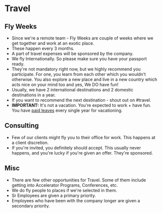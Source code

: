 # Travel

## Fly Weeks
- Since we're a remote team - Fly Weeks are couple of weeks where we get together and work at an exotic place.
- These happen every 3 months.
- A part of travel expenses will be sponsored by the company.
- We fly Internationally. So please make sure you have your passport ready.
- They're not mandatory right now, but we highly recommend you participate. For one, you learn from each other which you wouldn't otherwise. You also explore a new place and live in a new country which acts nice on your mind too and yes, We DO have fun!
- Usually, we have 2 international destinations and 2 domestic destinations in a year.
- If you want to recommend the next destination - shout out on #travel.  
- **IMPORTANT:** It's not a vacation. You're expected to work + have fun. You have [paid leaves](/people-operations/salary-and-leave/README.md) every single year for vacationing.

## Consulting
- Few of our clients might fly you to their office for work. This happens at a client discretion.
- If you're invited, you definitely should accept. This usually never happens, and you're lucky if you're given an offer.
They're sponsored.

## Misc
- There are few other opportunities for Travel. Some of them include getting into Accelerator Programs, Conferences, etc.
- We do fly people to places if we're selected in them.
- Sr Employees are given a primary priority.
- Employees who have been with the company longer are given a secondary priority.  
- We Round Robin employees for travel. We believe everyone should get an opportunity. For example : If we have two employees and if one of them has already traveled recently. Opportunity will be given to the second employee. This rule works for most cases but there can be an exception to suit a business case.
- These are sponsored.
